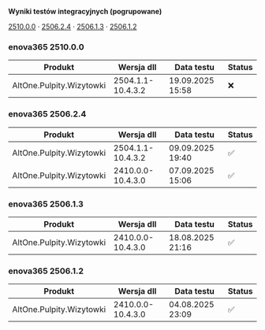 **Wyniki testów integracyjnych (pogrupowane)**

[2510.0.0](#enova365-251000) · [2506.2.4](#enova365-250624) · [2506.1.3](#enova365-250613) · [2506.1.2](#enova365-250612)

### enova365 2510.0.0

| Produkt                  | Wersja dll        | Data testu       | Status |
|--------------------------|-------------------|------------------|--------|
| AltOne.Pulpity.Wizytowki | 2504.1.1-10.4.3.2 | 19.09.2025 15:58 | ❌      |

### enova365 2506.2.4

| Produkt                  | Wersja dll        | Data testu       | Status |
|--------------------------|-------------------|------------------|--------|
| AltOne.Pulpity.Wizytowki | 2504.1.1-10.4.3.2 | 09.09.2025 19:40 | ✅      |
| AltOne.Pulpity.Wizytowki | 2410.0.0-10.4.3.0 | 07.09.2025 15:06 | ✅      |

### enova365 2506.1.3

| Produkt                  | Wersja dll        | Data testu       | Status |
|--------------------------|-------------------|------------------|--------|
| AltOne.Pulpity.Wizytowki | 2410.0.0-10.4.3.0 | 18.08.2025 21:16 | ✅      |

### enova365 2506.1.2

| Produkt                  | Wersja dll        | Data testu       | Status |
|--------------------------|-------------------|------------------|--------|
| AltOne.Pulpity.Wizytowki | 2410.0.0-10.4.3.0 | 04.08.2025 23:09 | ✅      |

